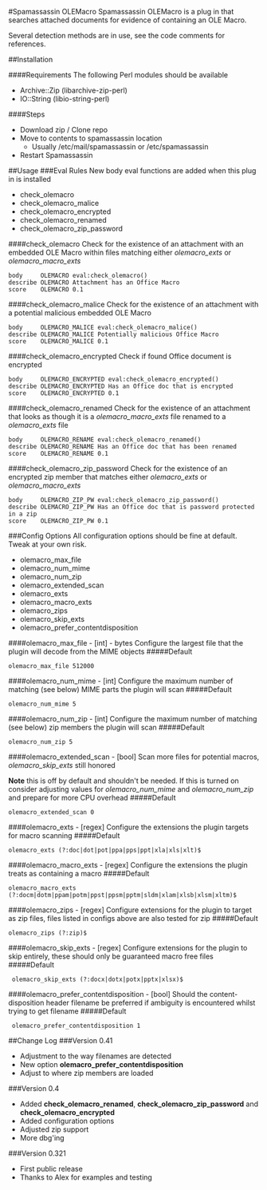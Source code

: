 #Spamassassin OLEMacro
Spamassassin OLEMacro is a plug in that searches attached documents for evidence of containing an OLE Macro.

Several detection methods are in use, see the code comments for references.

##Installation

####Requirements
The following Perl modules should be available

 - Archive::Zip (libarchive-zip-perl)
 - IO::String (libio-string-perl)

####Steps

 - Download zip / Clone repo
 - Move to contents to spamassassin location
	 - Usually /etc/mail/spamassassin or /etc/spamassassin
 - Restart Spamassassin

##Usage
###Eval Rules
New body eval functions are added when this plug in is installed

 - check_olemacro
 - check_olemacro_malice
 - check_olemacro_encrypted
 - check_olemacro_renamed
 - check_olemacro_zip_password

####check_olemacro
Check for the existence of an attachment with an embedded OLE Macro within files matching either *olemacro_exts* or *olemacro_macro_exts*

    body     OLEMACRO eval:check_olemacro()
    describe OLEMACRO Attachment has an Office Macro
    score    OLEMACRO 0.1


####check_olemacro_malice
Check for the existence of an attachment with a potential malicious embedded OLE Macro

    body     OLEMACRO_MALICE eval:check_olemacro_malice()
    describe OLEMACRO_MALICE Potentially malicious Office Macro
    score    OLEMACRO_MALICE 0.1

####check_olemacro_encrypted
Check if found Office document is encrypted

    body     OLEMACRO_ENCRYPTED eval:check_olemacro_encrypted()
    describe OLEMACRO_ENCRYPTED Has an Office doc that is encrypted
    score    OLEMACRO_ENCRYPTED 0.1

####check_olemacro_renamed
Check for the existence of an attachment that looks as though it is a *olemacro_macro_exts* file renamed to a *olemacro_exts* file

    body     OLEMACRO_RENAME eval:check_olemacro_renamed()
    describe OLEMACRO_RENAME Has an Office doc that has been renamed
    score    OLEMACRO_RENAME 0.1


####check_olemacro_zip_password
Check for the existence of an encrypted zip member that matches either *olemacro_exts* or *olemacro_macro_exts*

    body     OLEMACRO_ZIP_PW eval:check_olemacro_zip_password()
    describe OLEMACRO_ZIP_PW Has an Office doc that is password protected in a zip
    score    OLEMACRO_ZIP_PW 0.1

###Config Options
All configuration options should be fine at default. Tweak at your own risk.

 - olemacro_max_file
 - olemacro_num_mime
 - olemacro_num_zip
 - olemacro_extended_scan
 - olemacro_exts
 - olemacro_macro_exts
 - olemacro_zips
 - olemacro_skip_exts
 - olemacro_prefer_contentdisposition

####olemacro_max_file - [int] - bytes
Configure the largest file that the plugin will decode from the MIME objects
#####Default

    olemacro_max_file 512000

####olemacro_num_mime - [int]
Configure the maximum number of matching (see below) MIME parts the plugin will scan
#####Default

    olemacro_num_mime 5

####olemacro_num_zip - [int]
Configure the maximum number of matching (see below) zip members the plugin will scan
#####Default

    olemacro_num_zip 5

####olemacro_extended_scan - [bool]
Scan more files for potential macros, *olemacro_skip_exts* still honored

**Note** this is off by default and shouldn't be needed. If this is turned on consider adjusting values for *olemacro_num_mime* and *olemacro_num_zip* and prepare for more CPU overhead
#####Default

    olemacro_extended_scan 0

####olemacro_exts - [regex]
Configure the extensions the plugin targets for macro scanning
#####Default

    olemacro_exts (?:doc|dot|pot|ppa|pps|ppt|xla|xls|xlt)$

####olemacro_macro_exts - [regex]
Configure the extensions the plugin treats as containing a macro
#####Default

    olemacro_macro_exts (?:docm|dotm|ppam|potm|ppst|ppsm|pptm|sldm|xlam|xlsb|xlsm|xltm)$

####olemacro_zips - [regex]
Configure extensions for the plugin to target as zip files, files listed in configs above are also tested for zip
#####Default

    olemacro_zips (?:zip)$

####olemacro_skip_exts - [regex]
Configure extensions for the plugin to skip entirely, these should only be guaranteed macro free files
#####Default

     olemacro_skip_exts (?:docx|dotx|potx|pptx|xlsx)$

####olemacro_prefer_contentdisposition - [bool]
Should the content-disposition header filename be preferred if ambiguity is encountered whilst trying to get filename
#####Default

     olemacro_prefer_contentdisposition 1

##Change Log
###Version 0.41

 - Adjustment to the way filenames are detected
 - New option **olemacro_prefer_contentdisposition**
 - Adjust to where zip members are loaded

###Version 0.4

 - Added **check_olemacro_renamed**, **check_olemacro_zip_password** and **check_olemacro_encrypted**
 - Added configuration options
 - Adjusted zip support
 - More dbg'ing

###Version 0.321

 - First public release
 - Thanks to Alex for examples and testing
